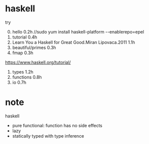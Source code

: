 # haskell

try

0. hello 0.2h //sudo yum install haskell-platform --enablerepo=epel
1. tutorial 0.4h 
2. Learn You a Haskell for Great Good.Miran Lipovaca.2011 1.1h
3. beautiful/primes 0.3h
4. fmap 0.3h

https://www.haskell.org/tutorial/

1. types 1.2h
2. functions 0.8h
3. io 0.7h

# note 

haskell
- pure functional: function has no side effects
- lazy
- statically typed with type inference
